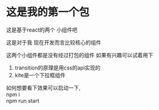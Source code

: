 # 这是我的第一个包

<p>
这是基于react的两个  小组件吧
</p>
<p>
这是对于我 现在开发而言比较核心的组件
</p>
<p>
这两个小组件都是没有经过打包的组件  如果有兴趣可以试着用下
</p>

<ol>
    <li>
    transition的原理是用css的api实现的
    </li>
    <li>
    kite是一个下拉框组件
    </li>
</ol>
<p>
如何想要看下效果可以启动一下,<br/>
npm i<br/>
npm run start<br/>
</p>
